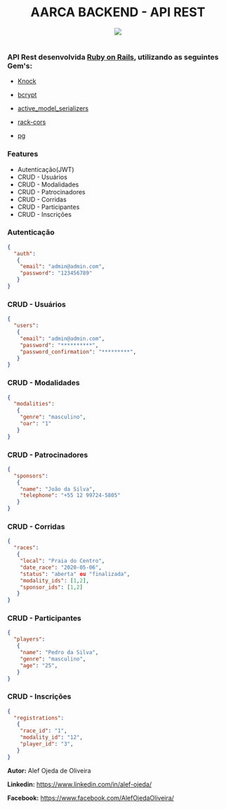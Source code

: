 <h1 align="center">
  AARCA BACKEND - API REST
</h1>

<div align="center">
  <space><space><img align="center" src="https://img.shields.io/badge/Ruby%20on%20Rails-API-red" />
</div>

<br/>

### API Rest desenvolvida [Ruby on Rails](https://guides.rubyonrails.org/index.html), utilizando as seguintes Gem's:

* [Knock](https://github.com/nsarno/knock)

* [bcrypt](https://github.com/codahale/bcrypt-ruby)

* [active_model_serializers](https://github.com/rails-api/active_model_serializers)

* [rack-cors](https://github.com/cyu/rack-cors)

* [pg](https://github.com/ged/ruby-pg)

### Features

* Autenticação(JWT)
* CRUD - Usuários
* CRUD - Modalidades
* CRUD - Patrocinadores
* CRUD - Corridas
* CRUD - Participantes
* CRUD - Inscrições

### Autenticação

```json
{
  "auth":
   {
    "email": "admin@admin.com",
    "password": "123456789"
   }
}
```

### CRUD - Usuários

```json
{
  "users":
   {
    "email": "admin@admin.com",
    "password": "**********",
    "password_confirmation": "*********",
   }
}
```

### CRUD - Modalidades

```json
{
  "modalities":
   {
    "genre": "masculino",
    "oar": "1"
   }
}
```
### CRUD - Patrocinadores

```json
{
  "sponsors":
   {
    "name": "João da Silva",
    "telephone": "+55 12 99724-5805"
   }
}
```

### CRUD - Corridas

```json
{
  "races":
   {
    "local": "Praia do Centro",
    "date_race": "2020-05-06",
    "status": "aberta" ou "finalizada",
    "modality_ids": [1,2],
    "sponsor_ids": [1,2]
   }
}
```

### CRUD - Participantes

```json
{
  "players":
   {
    "name": "Pedro da Silva",
    "genre": "masculino",
    "age": "25",
   }
}
```

### CRUD - Inscrições

```json
{
  "registrations":
   {
    "race_id": "1",
    "modality_id": "12",
    "player_id": "3",
   }
}
```

**Autor:** Alef Ojeda de Oliveira

**Linkedin:** https://www.linkedin.com/in/alef-ojeda/

**Facebook:** https://www.facebook.com/AlefOjedaOliveira/
